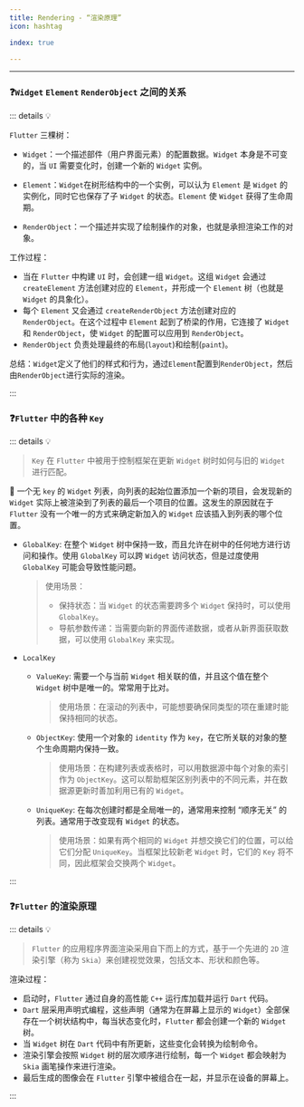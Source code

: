 ```yaml
---
title: Rendering - “渲染原理”
icon: hashtag

index: true

---
```


<!-- more -->

------

### ❓`Widget` `Element` `RenderObject` 之间的关系

::: details 💡 

`Flutter` 三棵树：
    
  - `Widget`：一个描述部件（用户界面元素）的配置数据。`Widget` 本身是不可变的，当 `UI` 需要变化时，创建一个新的 `Widget` 实例。

  - `Element`：`Widget`在树形结构中的一个实例，可以认为 `Element` 是 `Widget` 的实例化，同时它也保存了子 `Widget` 的状态。`Element` 使 `Widget` 获得了生命周期。
    
  - `RenderObject`：一个描述并实现了绘制操作的对象，也就是承担渲染工作的对象。


工作过程：
    
  - 当在 `Flutter` 中构建 `UI` 时，会创建一组 `Widget`。这组 `Widget` 会通过 `createElement` 方法创建对应的 `Element`，并形成一个 `Element` 树（也就是 `Widget` 的具象化）。
  - 每个 `Element` 又会通过 `createRenderObject` 方法创建对应的 `RenderObject`。在这个过程中 `Element` 起到了桥梁的作用，它连接了 `Widget` 和 `RenderObject`，使 `Widget` 的配置可以应用到 `RenderObject`。
  - `RenderObject` 负责处理最终的布局(`layout`)和绘制(`paint`)。

总结：`Widget`定义了他们的样式和行为，通过`Element`配置到`RenderObject`，然后由`RenderObject`进行实际的渲染。

:::

### ❓`Flutter` 中的各种 `Key` 

::: details 💡 

> `Key` 在 `Flutter` 中被用于控制框架在更新 `Widget` 树时如何与旧的 `Widget` 进行匹配。

  🌰 一个无 `key` 的 `Widget` 列表，向列表的起始位置添加一个新的项目，会发现新的 `Widget` 实际上被渲染到了列表的最后一个项目的位置。这发生的原因就在于 `Flutter` 没有一个唯一的方式来确定新加入的 `Widget` 应该插入到列表的哪个位置。

  - `GlobalKey`: 在整个 `Widget` 树中保持一致，而且允许在树中的任何地方进行访问和操作。使用 `GlobalKey` 可以跨 `Widget` 访问状态，但是过度使用 `GlobalKey` 可能会导致性能问题。
    > 使用场景：
    > * 保持状态：当 `Widget` 的状态需要跨多个 `Widget` 保持时，可以使用 `GlobalKey`。
    > * 导航参数传递：当需要向新的界面传递数据，或者从新界面获取数据，可以使用 `GlobalKey` 来实现。
    
  - `LocalKey`
  
    * `ValueKey`: 需要一个与当前 `Widget` 相关联的值，并且这个值在整个 `Widget` 树中是唯一的。常常用于比对。
        > 使用场景：在滚动的列表中，可能想要确保同类型的项在重建时能保持相同的状态。
    
    * `ObjectKey`: 使用一个对象的 `identity` 作为 `key`，在它所关联的对象的整个生命周期内保持一致。
        > 使用场景：在构建列表或表格时，可以用数据源中每个对象的索引作为 `ObjectKey`。这可以帮助框架区别列表中的不同元素，并在数据源更新时善加利用已有的 `Widget`。
        
    * `UniqueKey`: 在每次创建时都是全局唯一的，通常用来控制 “顺序无关” 的列表。通常用于改变现有 `Widget` 的状态。
        > 使用场景：如果有两个相同的 `Widget` 并想交换它们的位置，可以给它们分配 `UniqueKey`。当框架比较新老 `Widget` 时，它们的 `Key` 将不同，因此框架会交换两个 `Widget`。
        
:::

### ❓`Flutter` 的渲染原理

::: details 💡 

> `Flutter` 的应用程序界面渲染采用自下而上的方式，基于一个先进的 `2D` 渲染引擎（称为 `Skia`）来创建视觉效果，包括文本、形状和颜色等。 

渲染过程：

  - 启动时，`Flutter` 通过自身的高性能 `C++` 运行库加载并运行 `Dart` 代码。
  - `Dart` 层采用声明式编程，这些声明（通常为在屏幕上显示的 `Widget`）全部保存在一个树状结构中，每当状态变化时，`Flutter` 都会创建一个新的 `Widget` 树。
  - 当 `Widget` 树在 `Dart` 代码中有所更新，这些变化会转换为绘制命令。
  - 渲染引擎会按照 `Widget` 树的层次顺序进行绘制，每一个 `Widget` 都会映射为 `Skia` 画笔操作来进行渲染。
  - 最后生成的图像会在 `Flutter` 引擎中被组合在一起，并显示在设备的屏幕上。

:::